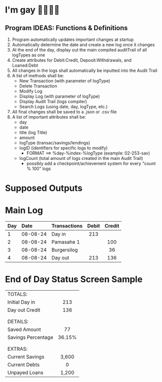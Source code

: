 # I'm gay 🦌🦌🦌🦌

## Program IDEAS: Functions & Definitions

1. Program automatically updates important changes at startup
2. Automatically determine the date and create a new log once it changes
3. At the end of the day, display out the main compiled auditTrail of all logTypes as one
4. Create attributes for Debit:Credit, Deposit:Withdrawals, and Loaned:Debt
5. All changes in the logs shall automatically be inputted into the Audit Trail
6. A list of methods shall be:  
      - New Transaction (with parameter of logType)  
      - Delete Transaction  
      - Modify Log  
      - Display Log (with parameter of logType)  
      - Display Audit Trail (logs compiler)  
      - Search Logs (using date, day, logType, etc.)  
7. All final changes shall be saved to a .json or .csv file
8. A list of important attributes shall be:  
      - day  
      - date  
      - title (log Title)  
      - amount  
      - logType (transac/savings/lendings)  
      - logID (identifiers for specific logs to modify)  
        - FORMAT ==> %day-%index-%logType (example: 02-253-sav)  
      - logCount (total amount of logs created in the main Audit Trail)  
        - possibly add a checkpoint/achievement system for every "count % 100" logs  

# Supposed Outputs

# Main Log

| Day | Date     | Transactions | Debit   | Credit   |
| --- | :----    | :----------- | :-----: | :------: |
| 1   | 08-08-24 | Day in       | 213     |          |
| 2   | 08-08-24 | Pamasahe 1   |         | 100      |
| 3   | 08-08-24 | Burgersilog  |         | 36       |
| 4   | 08-08-24 | Day out      | 213     | 136      |

# End of Day Status Screen Sample

<!-- <code> -->

|                    |         |
| :----------------- | :-----: |
| TOTALS:            |         |
| Initial Day in     | 213     |
| Day out Credit     | 136     |
|                    |         |
|                    |         |
| DETAILS:           |         |
| Saved Amount       | 77      |
| Savings Percentage | 36.15%  | 
|                    |         |
|                    |         |
| EXTRAS:            |         |
| Current Savings    | 3,600   |
| Current Debts      | 0       |
| Unpayed Loans      | 1,200   |

<!-- </code> -->